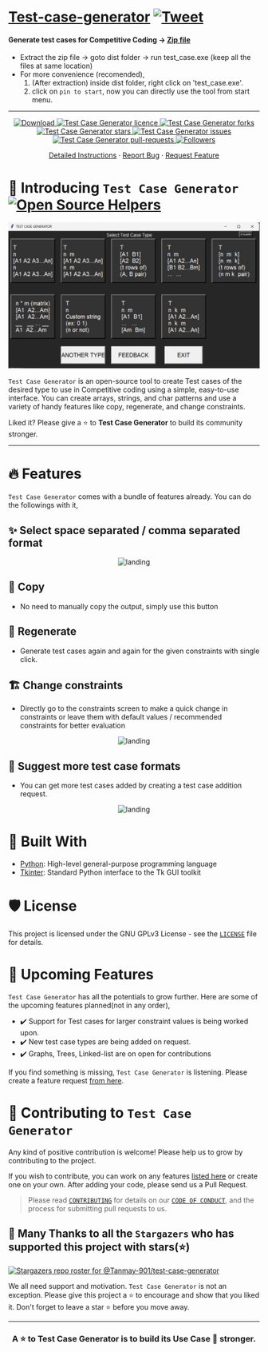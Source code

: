 # [Test-case-generator](https://tanmay-901.github.io/test-case-generator/) [![Tweet](https://img.shields.io/twitter/url/http/shields.io.svg?style=social)](https://twitter.com/intent/tweet?text=Generate%20different%20types%20of%20test%20cases%20using%20Test%20Case%20Generator,%20an%20Open-source%20tool%20to%20create%20test%20cases%20of%20the%20desired%20type%20to%20use%20in%20Competitive%20coding,%20using%20a%20simple,%20easy-to-use%20interface.&url=https://tanmay-901.github.io/test-case-generator/)
#### Generate test cases for Competitive Coding -> [Zip file](https://github.com/Tanmay-901/test-case-generator/raw/master/test_case.zip)
* Extract the zip file -> goto dist folder -> run test_case.exe (keep all the files at same location)
* For more convenience (recomended),
  1. (After extraction) inside dist folder, right click on 'test_case.exe'.
  2. click on `pin to start`, now you can directly use the tool from start menu.
-------------------------------
<p align="center">
<a href="https://github.com/Tanmay-901/test-case-generator/raw/master/test_case.zip" target="blank">
<img src="https://img.shields.io/github/downloads/Tanmay-901/test-case-generator/total?color=white&label=download-zip" alt="Download" />
<a href="https://github.com/Tanmay-901/test-case-generator/blob/master/LICENSE" target="blank">
<img src="https://img.shields.io/github/license/Tanmay-901/test-case-generator?color=green&style=flat-square" alt="Test Case Generator licence" />
</a>
<a href="https://github.com/Tanmay-901/test-case-generator/fork" target="blank">
<img src="https://img.shields.io/github/forks/Tanmay-901/test-case-generator?style=flat-square" alt="Test Case Generator forks"/>
</a>
<a href="https://github.com/Tanmay-901/test-case-generator/stargazers" target="blank">
<img src="https://img.shields.io/github/stars/Tanmay-901/test-case-generator?style=flat-square" alt="Test Case Generator stars"/>
</a>
<a href="https://github.com/Tanmay-901/test-case-generator/issues" target="blank">
<img src="https://img.shields.io/github/issues/Tanmay-901/test-case-generator?color=white&style=flat-square" alt="Test Case Generator issues"/>
</a>
<a href="https://github.com/Tanmay-901/test-case-generator/pulls?q=is%3Apr+is%3Aclosed" target="blank">
<img src="https://img.shields.io/github/issues-pr-closed/Tanmay-901/test-case-generator?color=red&style=flat-square" alt="Test Case Generator pull-requests"/>
<a href="https://github.com/Tanmay-901?tab=followers" target="blank">
<img src="https://img.shields.io/github/followers/Tanmay-901?style=social" alt="Followers"/>
</a>

</p>

<p align="center">
    <a href="https://github.com/Tanmay-901/test-case-generator/blob/master/public/README.md">Detailed Instructions</a>
    ·
    <a href="https://github.com/Tanmay-901/test-case-generator/issues/new?assignees=&labels=&template=bug_report.md&title=BUG">Report Bug</a>
    ·
    <a href="https://github.com/Tanmay-901/test-case-generator/issues/new?assignees=&labels=&template=feature_request.md&title=Feature+request">Request Feature</a>
</p>

# 👋 Introducing `Test Case Generator`  [![Open Source Helpers](https://www.codetriage.com/tanmay-901/test-case-generator/badges/users.svg)](https://www.codetriage.com/tanmay-901/test-case-generator)
<p align="center">
<a href="github.com/Tanmay-901/test-case-generator">
        <img src="./public/readme/Home.png" alt="landing" />
    </a></p>


`Test Case Generator` is an open-source tool to create Test cases of the desired type to use in Competitive coding using a simple, easy-to-use interface. You can create arrays, strings, and char patterns and use a variety of handy features like copy, regenerate, and change constraints.

<!--## 💘 Support project - [!["Buy Me A Coffee"](https://www.buymeacoffee.com/assets/img/custom_images/orange_img.png)](https://www.buymeacoffee.com/dude901).-->

Liked it? Please give a ⭐️ to <b>Test Case Generator</b> to build its community stronger.


---

# 🔥 Features
`Test Case Generator` comes with a bundle of features already. You can do the followings with it,
## ✨ Select space separated / comma separated format
<p align="center">
        <img src="./public/readme/input_screen.png" alt="landing" />
</p>

## 🎿 Copy
 - No need to manually copy the output, simply use this button

## 🔢 Regenerate
 - Generate test cases again and again for the given constraints with single click.

## 🏗️ Change constraints
 - Directly go to the constraints screen to make a quick change in constraints or leave them with default values / recommended constraints for better evaluation
<p align="center">
        <img src="./public/readme/Output_screen.png" alt="landing" />
</p>


## 📢 Suggest more test case formats
- You can get more test cases added by creating a test case addition request.
<p align="center">
        <img src="./public/readme/suggest_test_case.png" alt="landing" />
</p>

# 🍔 Built With
- [Python](https://python.org/): High-level general-purpose programming language
- [Tkinter](https://docs.python.org/3/library/tkinter.html): Standard Python interface to the Tk GUI toolkit

# 🛡️ License
This project is licensed under the GNU GPLv3 License - see the [`LICENSE`](LICENSE) file for details.

# 🦄 Upcoming Features
`Test Case Generator` has all the potentials to grow further. Here are some of the upcoming features planned(not in any order),

- ✔️ Support for Test cases for larger constraint values is being worked upon.
- ✔️ New test case types are being added on request.
- ✔️ Graphs, Trees, Linked-list are on open for contributions

If you find something is missing, `Test Case Generator` is listening. Please create a feature request [from here](https://github.com/Tanmay-901/test-case-generator/issues/new/choose).

# 🤝 Contributing to `Test Case Generator`
Any kind of positive contribution is welcome! Please help us to grow by contributing to the project.

If you wish to contribute, you can work on any features [listed here](https://github.com/Tanmay-901/test-case-generator#-upcoming-features) or create one on your own. After adding your code, please send us a Pull Request.

> Please read [`CONTRIBUTING`](CONTRIBUTING.md) for details on our [`CODE OF CONDUCT`](CODE_OF_CONDUCT.md), and the process for submitting pull requests to us.

## 🙏 Many Thanks to all the `Stargazers` who has supported this project with stars(⭐)
[![Stargazers repo roster for @Tanmay-901/test-case-generator](https://reporoster.com/stars/dark/Tanmay-901/test-case-generator)](https://github.com/Tanmay-901/test-case-generator/stargazers)

We all need support and motivation. `Test Case Generator` is not an exception. Please give this project a ⭐️ to encourage and show that you liked it. Don't forget to leave a star ⭐️ before you move away.

---

<h3 align="center">
A ⭐️ to <b>Test Case Generator</b> is to build its Use Case 💪 stronger.
</h3>
